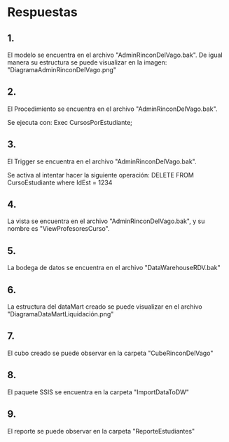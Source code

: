 # Respuestas

## 1.
 El modelo se encuentra en el archivo "AdminRinconDelVago.bak". De igual manera su estructura se puede visualizar en la imagen: "DiagramaAdminRinconDelVago.png"
 
## 2. 
 El Procedimiento se encuentra en el archivo "AdminRinconDelVago.bak". 
 
 Se ejecuta con:
 Exec CursosPorEstudiante;

## 3.
 El Trigger se encuentra en el archivo "AdminRinconDelVago.bak". 
  
 Se activa al intentar hacer la siguiente operación:
 DELETE FROM CursoEstudiante where IdEst = 1234
 
 ## 4.
   La vista se encuentra en el archivo "AdminRinconDelVago.bak", y su nombre es "ViewProfesoresCurso".
   
 ## 5. 
   La bodega de datos se encuentra en el archivo "DataWarehouseRDV.bak"
   
 ## 6.
 La estructura del dataMart creado se puede visualizar en el archivo "DiagramaDataMartLiquidación.png"
    
 ## 7.
   El cubo creado se puede observar en la carpeta "CubeRinconDelVago"
    
 ## 8. 
   El paquete SSIS se encuentra en la carpeta "ImportDataToDW"
    
 ## 9.
   El reporte se puede observar en la carpeta "ReporteEstudiantes"

 
 
